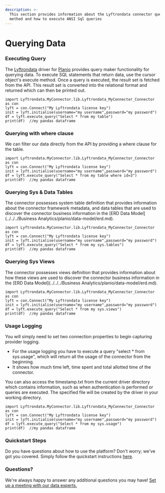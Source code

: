 ```yaml
---
description: >-
  This section provides information about the Lyftrondata connector query maker
  method and how to execute ANSI Sql queries
---
```


# Querying Data

### Executing Query

The [Lyftrondata](https://www.lyftrondata.com/) driver for [Planio](https://www.lyftrondata.com/integration/business-analytics/planio/) provides query maker functionality for querying data. To execute SQL statements that return data, use the cursor object's execute method. Once a query is executed, the result set is fetched from the API. This result set is converted into the relational format and returned which can then be printed out.&#x20;

```shell
import Lyftrondata.MyConnector.lib.Lyftrondata_MyConnector_Connector as con
lyft = con.Connect("My Lyftrondata license key")
init = lyft.initialise(username="my username",password="my password")
df = lyft.execute_query("Select * from my table")
print(df)  //my pandas dataframe
```

### Querying with where clause

We can filter our data directly from the API by providing a where clause for the table.&#x20;

```shell
import Lyftrondata.MyConnector.lib.Lyftrondata_MyConnector_Connector as con
lyft = con.Connect("My Lyftrondata license key")
init = lyft.initialise(username="my username",password="my password")
df = lyft.execute_query("Select * from my table where id=3")
print(df)  //my pandas dataframe
```

### Querying Sys & Data Tables&#x20;

The connector possesses system table definition that provides information about the connector framework metadata, and data tables that are used to discover the connector business information in the [ERD Data Model](../../../Business Analytics/planio/data-model/erd.md).&#x20;

```shell
import Lyftrondata.MyConnector.lib.Lyftrondata_MyConnector_Connector as con
lyft = con.Connect("My Lyftrondata license key")
init = lyft.initialise(username="my username",password="my password")
df = lyft.execute_query("Select * from my sys.tables")
print(df)  //my pandas dataframe
```

### Querying Sys Views&#x20;

The connector possesses views definition that provides information about how these views are used to discover the connector business information in the [ERD Data Model](../../../Business Analytics/planio/data-model/erd.md).&#x20;

```shell
import Lyftrondata.MyConnector.lib.Lyftrondata_MyConnector_Connector as con
lyft = con.Connect("My Lyftrondata license key")
init = lyft.initialise(username="my username",password="my password")
df = lyft.execute_query("Select * from my sys.views")
print(df)  //my pandas dataframe
```

### Usage Logging&#x20;

You will simply need to set two connection properties to begin capturing provider logging.

* For the usage logging you have to execute a query "select \* from sys.usage", which will return all the usage of the connector from the beginning.
* It shows how much time left, time spent and total allotted time of the connector.&#x20;

You can also access the timestamp.txt from the current driver directory which contains information, such as when authentication is performed or queries are executed. The specified file will be created by the driver in your working directory.&#x20;

```shell
import Lyftrondata.MyConnector.lib.Lyftrondata_MyConnector_Connector as con
lyft = con.Connect("My Lyftrondata license key")
init = lyft.initialise(username="my username",password="my password")
df = lyft.execute_query("Select * from my sys.usage")
print(df)  //my pandas dataframe
```

### Quickstart Steps

Do you have questions about how to use the platform? Don't worry; we've got you covered. Simply follow the quickstart instructions [here](../driver-framework/README.md).


### Questions? <a href="#questions" id="questions"></a>

We're always happy to answer any additional questions you may have! [Set up a meeting with our data experts.](https://www.lyftrondata.com/book-a-meeting/)

